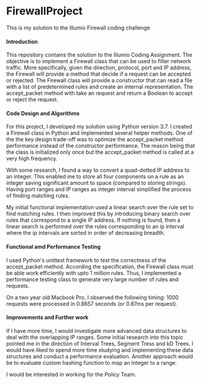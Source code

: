 # FirewallProject
This is my solution to the Illumio Firewall coding challenge

#### Introduction

This repository contains the solution to the Illumio Coding Assignment. 
The objective is to implement a Firewall class that can be used to filter network traffic.
More specifically, given the direction, protocol, port and IP address, the Firewall will 
provide a method that decide if a request can be accepted or rejected. The Firewall class will 
provide a constructor that can read a file with a list of predetermined rules and create an internal 
representation. The accept_packet method with take an request and return a Boolean to accept or 
reject the request.

#### Code Design and Algorithms

For this project, I developed my solution using Python version 3.7. I created a Firewall class in 
Python and implemented several helper methods. One of the the key design trade-off was to optimize 
the accept_packet method performance instead of the constructor performance. The reason being that 
the class is initialized only once but the accept_packet method is called at a very high frequency.

With some research, I found a way to convert a quad-dotted IP address to an integer. This enabled 
me to store all four components on a rule as an integer saving significant amount to space (compared 
to storing strings). Having port ranges and IP ranges as integer interval simplified the process 
of finding matching rules.

My initial functional implementation used a linear search over the rule set to find matching 
rules. I then improved this by introducing binary search over rules
that correspond to a single IP address. If nothing is found, then a linear search is performed 
over the rules corresponding to an ip interval where the ip intervals are sorted in order 
of decreasing breadth. 

#### Functional amd Performance Testing

I used Python's unittest framework to test the correctness of the accept_packet method. According 
the specification, the Firewall class must be able work efficiently with upto 1 million rules.
Thus, I implemented a performance testing class to generate very large number of rules and requests.

On a two year old Macbook Pro, I observed the following timing: 1000 requests were processed in 0.8657 seconds 
(or 0.87ms per request).

#### Improvements and Further work

If I have more time, I would investigate more advanced data structures to deal with the overlapping
IP ranges. Some initial research into this topic pointed me in the direction of Interval Trees, 
Segment Tress and kD Trees. I would have liked to spend more time studying and implementing these 
data structures and conduct a performance evaluation. Another approach would be to evaluate 
custom hashing function to map an integer to a range.

I would be interested in working for the Policy Team.
